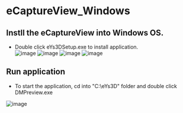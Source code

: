 # eCaptureView_Windows
## Instll the eCaptureView into Windows OS.  
- Double click eYs3DSetup.exe to install application.  
![image](https://user-images.githubusercontent.com/13328289/120957792-e2d4ab00-c788-11eb-9cdb-caa58f632629.png)
![image](https://user-images.githubusercontent.com/13328289/120957824-f7b13e80-c788-11eb-97bf-bef32a6bec4c.png)
![image](https://user-images.githubusercontent.com/13328289/120957886-0f88c280-c789-11eb-933c-dbec73f48c34.png)
![image](https://user-images.githubusercontent.com/13328289/120957912-1fa0a200-c789-11eb-87bb-4fba8a50f7e0.png)

## Run application  
- To start the application, cd into "C:\eYs3D" folder and double click DMPreview.exe

![image](https://user-images.githubusercontent.com/13328289/122698138-4d054980-d279-11eb-8677-63fe6bc2a3f6.png)
